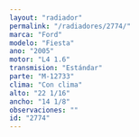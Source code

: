 ```yaml
---
layout: "radiador"
permalink: "/radiadores/2774/"
marca: "Ford"
modelo: "Fiesta"
ano: "2005"
motor: "L4 1.6"
transmision: "Estándar"
parte: "M-12733"
clima: "Con clima"
alto: "22 1/16"
ancho: "14 1/8"
observaciones: ""
id: "2774"
---
```


